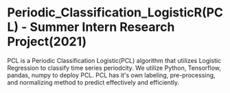 # Periodic_Classification_LogisticR(PCL) - Summer Intern Research Project(2021)

PCL is a Periodic Classification Logistic(PCL) algorithm that utilizes Logistic Regression to classify time series periodcity. We utilize Python, Tensorflow, pandas, numpy to deploy PCL. PCL has it's own labeling, pre-processing, and normalizing method to predict effectively and efficiently. 


